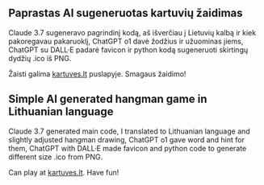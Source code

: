 ## Paprastas AI sugeneruotas kartuvių žaidimas
Claude 3.7 sugeneravo pagrindinį kodą, aš išverčiau į Lietuvių kalbą ir kiek pakoregavau pakaruoklį, ChatGPT o1 davė žodžius ir užuominas jiems, ChatGPT su DALL·E padarė favicon ir python kodą sugeneruoti skirtingų dydžių .ico iš PNG.

Žaisti galima [kartuves.lt](https://kartuves.lt) puslapyje. Smagaus žaidimo!

## Simple AI generated hangman game in Lithuanian language
Claude 3.7 generated main code, I translated to Lithuanian language and slightly adjusted hangman drawing, ChatGPT o1 gave word and hint for them, ChatGPT with DALL·E made favicon and python code to generate different size .ico from PNG.

Can play at [kartuves.lt](https://kartuves.lt). Have fun!
